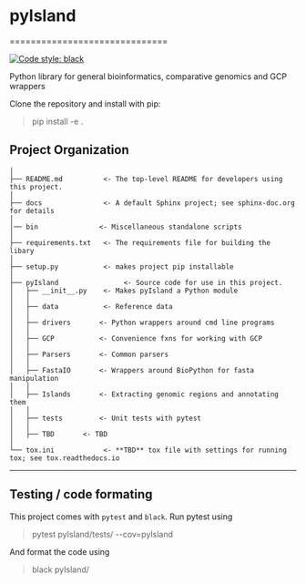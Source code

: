 # pyIsland
==============================

[![Code style: black](https://img.shields.io/badge/code%20style-black-000000.svg)](https://github.com/psf/black)

Python library for general bioinformatics, comparative genomics and GCP wrappers

Clone the repository and install with pip:
>pip install -e .

Project Organization
------------
    │
    ├── README.md          <- The top-level README for developers using this project.
    │
    ├── docs               <- A default Sphinx project; see sphinx-doc.org for details
    │
    │── bin               <- Miscellaneous standalone scripts
    │
    ├── requirements.txt   <- The requirements file for building the libary
    │
    ├── setup.py           <- makes project pip installable
    │
    ├── pyIsland                <- Source code for use in this project.
    │   ├── __init__.py    <- Makes pyIsland a Python module
    │   │
    │   ├── data           <- Reference data
    │   │
    │   ├── drivers       <- Python wrappers around cmd line programs
    │   │
    │   ├── GCP           <- Convenience fxns for working with GCP
    │   │
    │   ├── Parsers       <- Common parsers
    │   │
    │   ├── FastaIO       <- Wrappers around BioPython for fasta manipulation
    │   │
    │   ├── Islands       <- Extracting genomic regions and annotating them
    │   │
    │   ├── tests         <- Unit tests with pytest
    │   │
    │   ├── TBD       <- TBD
    │
    └── tox.ini            <- **TBD** tox file with settings for running tox; see tox.readthedocs.io


--------

## Testing / code formating

This project comes with `pytest` and `black`. Run pytest using
>pytest pyIsland/tests/ --cov=pyIsland

And format the code using
>black pyIsland/


